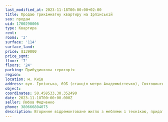```yaml
---
last_modified_at: 2023-11-18T00:00:00+02:00
title: Продаю трикімнатну квартиру на Ірпінській
seo: продам
uid: 1700290006
type: Квартира
rent:
rooms: '3'
surface: '114'
surface_land:
price: $139000
price_sqmt:
floor: '7'
floors: '24'
parking: Прибудинкова територія
region:
location: м. Київ
address: вул. Ірпінська, 69Б (станція метро Академмістечко), Святошинський район
object:
coordinates: 50.458533,30.352490
date: 2023-11-18T00:00:00.000Z
seller: Любов Федченко
phone: 380666804075
description: Вторинне відремонтоване житло з меблями і технікою, придатне для проживання
---
```

